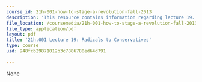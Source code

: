 ```yaml
---
course_id: 21h-001-how-to-stage-a-revolution-fall-2013
description: 'This resource contains information regarding lecture 19. '
file_location: /coursemedia/21h-001-how-to-stage-a-revolution-fall-2013/948fcb29871012b3c7886780ed64d791_MIT21H_001F13_lec_19.pdf
file_type: application/pdf
layout: pdf
title: '21h.001 Lecture 19: Radicals to Conservatives'
type: course
uid: 948fcb29871012b3c7886780ed64d791

---
```

None